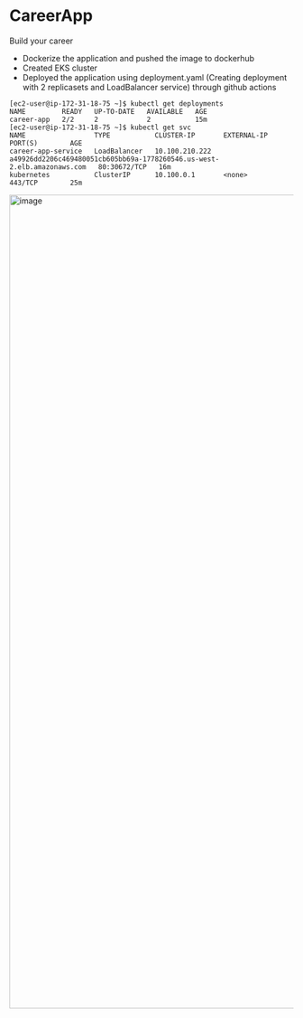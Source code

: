 # CareerApp
Build your career
- Dockerize the application and pushed the image to dockerhub
- Created EKS cluster
- Deployed the application using deployment.yaml (Creating deployment with 2 replicasets and LoadBalancer service) through github actions

```
[ec2-user@ip-172-31-18-75 ~]$ kubectl get deployments
NAME         READY   UP-TO-DATE   AVAILABLE   AGE
career-app   2/2     2            2           15m
[ec2-user@ip-172-31-18-75 ~]$ kubectl get svc
NAME                 TYPE           CLUSTER-IP       EXTERNAL-IP                                                               PORT(S)        AGE
career-app-service   LoadBalancer   10.100.210.222   a49926dd2206c469480051cb605bb69a-1778260546.us-west-2.elb.amazonaws.com   80:30672/TCP   16m
kubernetes           ClusterIP      10.100.0.1       <none>                                                                    443/TCP        25m
```
<img width="1440" alt="image" src="https://github.com/user-attachments/assets/fc8b88ea-8302-4f6f-9a6b-8c29c46fb0f3">
